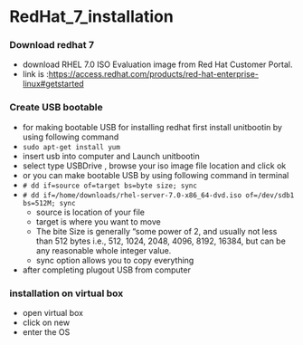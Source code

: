 # RedHat_7_installation

### Download redhat 7 
* download RHEL 7.0 ISO Evaluation image from Red Hat Customer Portal.
* link is :https://access.redhat.com/products/red-hat-enterprise-linux#getstarted

### Create USB bootable

* for making bootable USB for installing redhat first install unitbootin by using following command
* `sudo apt-get install yum`
* insert usb into computer and Launch unitbootin
* select type USBDrive , browse your iso image file location and click ok
* or you can make bootable USB by using following command in terminal
* `# dd if=source of=target bs=byte size; sync`
* `# dd if=/home/downloads/rhel-server-7.0-x86_64-dvd.iso of=/dev/sdb1 bs=512M; sync`
  * source is location of your file
  * target is where you want to move
  * The bite Size is generally “some power of 2, and usually not less than 512 bytes i.e., 512, 1024, 2048, 4096, 8192, 16384, but can be any reasonable whole integer value.
  * sync option allows you to copy everything
* after completing plugout USB from computer 

### installation on virtual box

* open virtual box
* click on new
* enter the OS
